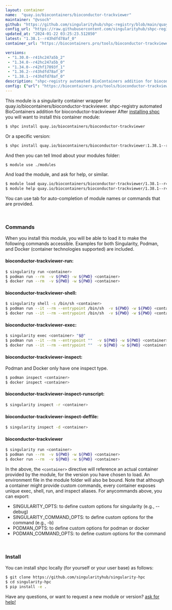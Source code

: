 ```yaml
---
layout: container
name:  "quay.io/biocontainers/bioconductor-trackviewer"
maintainer: "@vsoch"
github: "https://github.com/singularityhub/shpc-registry/blob/main/quay.io/biocontainers/bioconductor-trackviewer/container.yaml"
config_url: "https://raw.githubusercontent.com/singularityhub/shpc-registry/main/quay.io/biocontainers/bioconductor-trackviewer/container.yaml"
updated_at: "2024-01-22 03:25:23.512850"
latest: "1.38.1--r43hdfd78af_0"
container_url: "https://biocontainers.pro/tools/bioconductor-trackviewer"

versions:
 - "1.30.0--r41hc247a5b_2"
 - "1.34.0--r42hc247a5b_0"
 - "1.34.0--r42hf17093f_1"
 - "1.36.2--r43hdfd78af_0"
 - "1.38.1--r43hdfd78af_0"
description: "shpc-registry automated BioContainers addition for bioconductor-trackviewer"
config: {"url": "https://biocontainers.pro/tools/bioconductor-trackviewer", "maintainer": "@vsoch", "description": "shpc-registry automated BioContainers addition for bioconductor-trackviewer", "latest": {"1.38.1--r43hdfd78af_0": "sha256:39b88b2e9070371bde553bcbc496866d5fb2f9df7719a09819d95906a5e1638d"}, "tags": {"1.30.0--r41hc247a5b_2": "sha256:03e7509cc2f6f2ac3e93d8317297c70058df55d0ccb9004a4a52b67cfb971b33", "1.34.0--r42hc247a5b_0": "sha256:3fe65bedd670cfff11f444724b9c21c68c021ff417b994ca98f222a495e6b696", "1.34.0--r42hf17093f_1": "sha256:0ea18c0f9803062563d8cb9514870d6a83d21f460ddb5ab94241027e8b826da5", "1.36.2--r43hdfd78af_0": "sha256:c97c3fc250d43da18d827357429b853c54dc72c00d0edfa51f27b05b6bcfb041", "1.38.1--r43hdfd78af_0": "sha256:39b88b2e9070371bde553bcbc496866d5fb2f9df7719a09819d95906a5e1638d"}, "docker": "quay.io/biocontainers/bioconductor-trackviewer"}
---
```


This module is a singularity container wrapper for quay.io/biocontainers/bioconductor-trackviewer.
shpc-registry automated BioContainers addition for bioconductor-trackviewer
After [installing shpc](#install) you will want to install this container module:


```bash
$ shpc install quay.io/biocontainers/bioconductor-trackviewer
```

Or a specific version:

```bash
$ shpc install quay.io/biocontainers/bioconductor-trackviewer:1.38.1--r43hdfd78af_0
```

And then you can tell lmod about your modules folder:

```bash
$ module use ./modules
```

And load the module, and ask for help, or similar.

```bash
$ module load quay.io/biocontainers/bioconductor-trackviewer/1.38.1--r43hdfd78af_0
$ module help quay.io/biocontainers/bioconductor-trackviewer/1.38.1--r43hdfd78af_0
```

You can use tab for auto-completion of module names or commands that are provided.

<br>

### Commands

When you install this module, you will be able to load it to make the following commands accessible.
Examples for both Singularity, Podman, and Docker (container technologies supported) are included.

#### bioconductor-trackviewer-run:

```bash
$ singularity run <container>
$ podman run --rm  -v ${PWD} -w ${PWD} <container>
$ docker run --rm  -v ${PWD} -w ${PWD} <container>
```

#### bioconductor-trackviewer-shell:

```bash
$ singularity shell -s /bin/sh <container>
$ podman run --it --rm --entrypoint /bin/sh  -v ${PWD} -w ${PWD} <container>
$ docker run --it --rm --entrypoint /bin/sh  -v ${PWD} -w ${PWD} <container>
```

#### bioconductor-trackviewer-exec:

```bash
$ singularity exec <container> "$@"
$ podman run --it --rm --entrypoint ""  -v ${PWD} -w ${PWD} <container> "$@"
$ docker run --it --rm --entrypoint ""  -v ${PWD} -w ${PWD} <container> "$@"
```

#### bioconductor-trackviewer-inspect:

Podman and Docker only have one inspect type.

```bash
$ podman inspect <container>
$ docker inspect <container>
```

#### bioconductor-trackviewer-inspect-runscript:

```bash
$ singularity inspect -r <container>
```

#### bioconductor-trackviewer-inspect-deffile:

```bash
$ singularity inspect -d <container>
```



#### bioconductor-trackviewer

```bash
$ singularity run <container>
$ podman run --rm  -v ${PWD} -w ${PWD} <container>
$ docker run --rm  -v ${PWD} -w ${PWD} <container>
```


In the above, the `<container>` directive will reference an actual container provided
by the module, for the version you have chosen to load. An environment file in the
module folder will also be bound. Note that although a container
might provide custom commands, every container exposes unique exec, shell, run, and
inspect aliases. For anycommands above, you can export:

 - SINGULARITY_OPTS: to define custom options for singularity (e.g., --debug)
 - SINGULARITY_COMMAND_OPTS: to define custom options for the command (e.g., -b)
 - PODMAN_OPTS: to define custom options for podman or docker
 - PODMAN_COMMAND_OPTS: to define custom options for the command

<br>

### Install

You can install shpc locally (for yourself or your user base) as follows:

```bash
$ git clone https://github.com/singularityhub/singularity-hpc
$ cd singularity-hpc
$ pip install -e .
```

Have any questions, or want to request a new module or version? [ask for help!](https://github.com/singularityhub/singularity-hpc/issues)